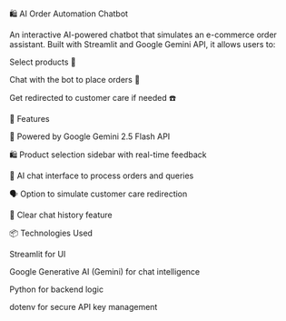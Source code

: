 🛍️ AI Order Automation Chatbot

An interactive AI-powered chatbot that simulates an e-commerce order assistant. Built with Streamlit and Google Gemini API, it allows users to:

Select products 🛒

Chat with the bot to place orders 💬

Get redirected to customer care if needed ☎️

🚀 Features

🧠 Powered by Google Gemini 2.5 Flash API

🛍️ Product selection sidebar with real-time feedback

🤖 AI chat interface to process orders and queries

🗣️ Option to simulate customer care redirection

🧹 Clear chat history feature


📦 Technologies Used

Streamlit for UI

Google Generative AI (Gemini) for chat intelligence

Python for backend logic

dotenv for secure API key management

